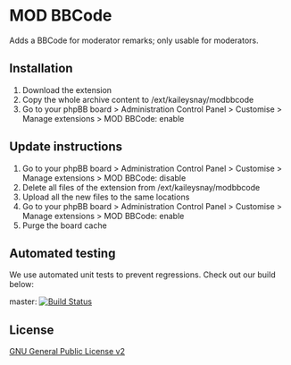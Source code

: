 # MOD BBCode

Adds a BBCode for moderator remarks; only usable for moderators.

## Installation

1. Download the extension
2. Copy the whole archive content to /ext/kaileysnay/modbbcode
3. Go to your phpBB board > Administration Control Panel > Customise > Manage extensions > MOD BBCode: enable

## Update instructions

1. Go to your phpBB board > Administration Control Panel > Customise > Manage extensions > MOD BBCode: disable
2. Delete all files of the extension from /ext/kaileysnay/modbbcode
3. Upload all the new files to the same locations
4. Go to your phpBB board > Administration Control Panel > Customise > Manage extensions > MOD BBCode: enable
5. Purge the board cache

## Automated testing

We use automated unit tests to prevent regressions. Check out our build below:

master: [![Build Status](https://github.com/kaileysnay/modbbcode/workflows/Tests/badge.svg)](https://github.com/kaileysnay/modbbcode/actions)

## License

[GNU General Public License v2](license.txt)
